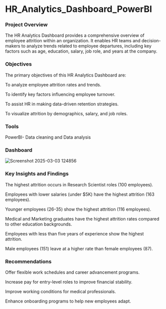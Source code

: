 # HR_Analytics_Dashboard_PowerBI

### Project Overview

The HR Analytics Dashboard provides a comprehensive overview of employee attrition within an organization. It enables HR teams and decision-makers to analyze trends related to employee departures, including key factors such as age, education, salary, job role, and years at the company.

### Objectives

The primary objectives of this HR Analytics Dashboard are:

To analyze employee attrition rates and trends.

To identify key factors influencing employee turnover.

To assist HR in making data-driven retention strategies.

To visualize attrition by demographics, salary, and job roles.

### Tools

PowerBI- Data cleaning and Data analysis

### Dashboard


![Screenshot 2025-03-03 124856](https://github.com/user-attachments/assets/d33cd690-712c-4624-967d-0d0725a5dd82)

### Key Insights and Findings

The highest attrition occurs in Research Scientist roles (100 employees).

Employees with lower salaries (under $5K) have the highest attrition (163 employees).

Younger employees (26-35) show the highest attrition (116 employees).

Medical and Marketing graduates have the highest attrition rates compared to other education backgrounds.

Employees with less than five years of experience show the highest attrition.

Male employees (151) leave at a higher rate than female employees (87).

### Recommendations
Offer flexible work schedules and career advancement programs.

Increase pay for entry-level roles to improve financial stability.

Improve working conditions for medical professionals.

Enhance onboarding programs to help new employees adapt.







